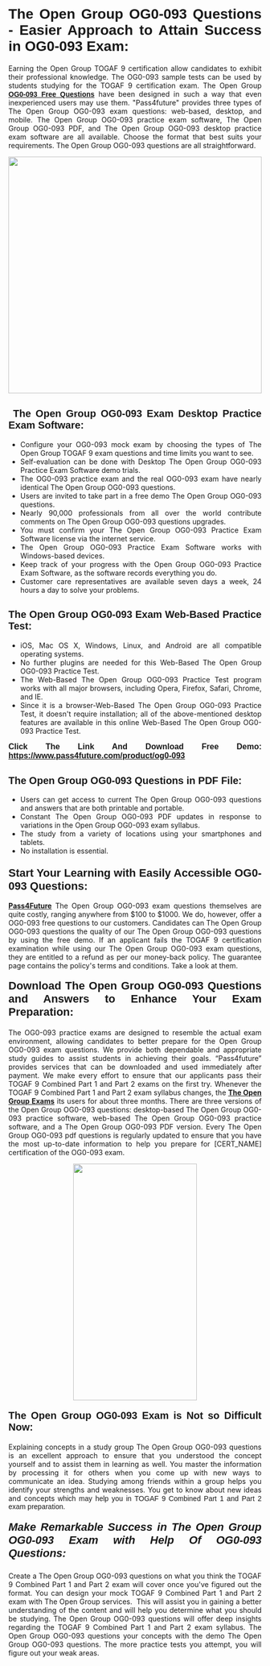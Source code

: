 <h1 style="text-align: justify;"><span style="font-family:Tahoma,Geneva,sans-serif;"><strong>The Open Group OG0-093 Questions - Easier Approach to Attain Success in OG0-093 Exam:</strong></span></h1>

<p style="text-align: justify;">Earning the Open Group TOGAF 9 certification allow candidates to exhibit their professional knowledge. The OG0-093 sample tests can be used by students studying for the TOGAF 9 certification exam. The Open Group <a href="https://www.pass4future.com/questions/the-open-group/og0-093" target="_blank"><span style="font-family:Tahoma,Geneva,sans-serif;"><strong>OG0-093 Free Questions</strong></span></a> have been designed in such a way that even inexperienced users may use them. "Pass4future" provides three types of The Open Group OG0-093 exam questions: web-based, desktop, and mobile. The Open Group OG0-093 practice exam software, The Open Group OG0-093 PDF, and The Open Group OG0-093 desktop practice exam software are all available. Choose the format that best suits your requirements. The Open Group OG0-093 questions are all straightforward.</p>

<p style="text-align: justify;"><a href="https://www.pass4future.com/product/og0-093" target="_blank"><img alt="" src="https://lh3.googleusercontent.com/pw/AM-JKLU5_aushiRQbaoUdVonD_1om6esFnUm_j21jdeI1V3aesz_ETcO2Y8QVj0ZamD1vJ__MzXKNoh3XzzrDTXgudBuMwEatvdphNwcixeZDIncATvFdVanIchOfqVuIJHbWkG03KYMH2pwXnb7WaAnvI3g=w1366-h490-no?authuser=0" style="width: 100%; height: 470px;" /></a></p>

<h2 style="text-align: justify;"><strong><span style="font-family:Tahoma,Geneva,sans-serif;"><span style="font-size:20px;"> The Open Group OG0-093 Exam Desktop Practice Exam Software:</span></span></strong></h2>

<ul>
	<li style="text-align: justify;">Configure your OG0-093 mock exam by choosing the types of The Open Group TOGAF 9 exam questions and time limits you want to see.</li>
	<li style="text-align: justify;">Self-evaluation can be done with Desktop The Open Group OG0-093 Practice Exam Software demo trials.</li>
	<li style="text-align: justify;">The OG0-093 practice exam and the real OG0-093 exam have nearly identical The Open Group OG0-093 questions.</li>
	<li style="text-align: justify;">Users are invited to take part in a free demo The Open Group OG0-093 questions.</li>
	<li style="text-align: justify;">Nearly 90,000 professionals from all over the world contribute comments on The Open Group OG0-093 questions upgrades.</li>
	<li style="text-align: justify;">You must confirm your The Open Group OG0-093 Practice Exam Software license via the internet service.</li>
	<li style="text-align: justify;">The Open Group OG0-093 Practice Exam Software works with Windows-based devices.</li>
	<li style="text-align: justify;">Keep track of your progress with the Open Group OG0-093 Practice Exam Software, as the software records everything you do.</li>
	<li style="text-align: justify;">Customer care representatives are available seven days a week, 24 hours a day to solve your problems.</li>
</ul>

<h2 style="text-align: justify;"><span style="font-family:Tahoma,Geneva,sans-serif;"><strong><span style="font-size:20px;">The Open Group OG0-093 Exam Web-Based Practice Test:</span></strong></span></h2>

<ul>
	<li style="text-align: justify;">iOS, Mac OS X, Windows, Linux, and Android are all compatible operating systems.</li>
	<li style="text-align: justify;">No further plugins are needed for this Web-Based The Open Group OG0-093 Practice Test.</li>
	<li style="text-align: justify;">The Web-Based The Open Group OG0-093 Practice Test program works with all major browsers, including Opera, Firefox, Safari, Chrome, and IE.</li>
	<li style="text-align: justify;">Since it is a browser-Web-Based The Open Group OG0-093 Practice Test, it doesn't require installation; all of the above-mentioned desktop features are available in this online Web-Based The Open Group OG0-093 Practice Test.</li>
</ul>

<p style="text-align: justify;"><span style="font-family:Tahoma,Geneva,sans-serif;"><span style="font-size:16px;"><strong>Click The Link And Download Free Demo:</strong></span></span> <a href="https://www.pass4future.com/product/og0-093" target="_blank"><span style="font-family:Tahoma,Geneva,sans-serif;"><span style="font-size:16px;"><strong>https://www.pass4future.com/product/og0-093</strong></span></span></a></p>

<h2 style="text-align: justify;"><strong><span style="font-family:Tahoma,Geneva,sans-serif;"><span style="font-size:20px;">The Open Group OG0-093 Questions in PDF File:</span></span></strong></h2>

<ul>
	<li style="text-align: justify;">Users can get access to current The Open Group OG0-093 questions and answers that are both printable and portable.</li>
	<li style="text-align: justify;">Constant The Open Group OG0-093 PDF updates in response to variations in the Open Group OG0-093 exam syllabus.</li>
	<li style="text-align: justify;">The study from a variety of locations using your smartphones and tablets.</li>
	<li style="text-align: justify;">No installation is essential.</li>
</ul>

<h3 style="text-align: justify;"><span style="font-family:Tahoma,Geneva,sans-serif;"><strong><span style="font-size:22px;">Start Your Learning with Easily Accessible OG0-093 Questions:</span></strong></span></h3>

<p style="text-align: justify;"><strong><a href="https://www.pass4future.com/" target="_blank">Pass4Future</a></strong> The Open Group OG0-093 exam questions themselves are quite costly, ranging anywhere from $100 to $1000. We do, however, offer a OG0-093 free questions to our customers. Candidates can The Open Group OG0-093 questions the quality of our The Open Group OG0-093 questions by using the free demo. If an applicant fails the TOGAF 9 certification examination while using our The Open Group OG0-093 exam questions, they are entitled to a refund as per our money-back policy. The guarantee page contains the policy's terms and conditions. Take a look at them.</p>

<h4 style="text-align: justify;"><strong><span style="font-family:Tahoma,Geneva,sans-serif;"><span style="font-size:22px;">Download The Open Group OG0-093 Questions and Answers to Enhance Your Exam Preparation:</span></span></strong></h4>

<p style="text-align: justify;">The OG0-093 practice exams are designed to resemble the actual exam environment, allowing candidates to better prepare for the Open Group OG0-093 exam questions. We provide both dependable and appropriate study guides to assist students in achieving their goals. “Pass4future” provides services that can be downloaded and used immediately after payment. We make every effort to ensure that our applicants pass their TOGAF 9 Combined Part 1 and Part 2 exams on the first try. Whenever the TOGAF 9 Combined Part 1 and Part 2 exam syllabus changes, the <strong><a href="https://www.pass4future.com/the-open-group" target="_blank">The Open Group Exams</a></strong> its users for about three months. There are three versions of the Open Group OG0-093 questions: desktop-based The Open Group OG0-093 practice software, web-based The Open Group OG0-093 practice software, and a The Open Group OG0-093 PDF version. Every The Open Group OG0-093 pdf questions is regularly updated to ensure that you have the most up-to-date information to help you prepare for [CERT_NAME] certification of the OG0-093 exam.</p>

<p style="text-align: center;"><a href="https://www.pass4future.com/product/og0-093" target="_blank"><img alt="" src="https://lh3.googleusercontent.com/pw/AM-JKLV3yUm3jiqqIo1xIsj1VJ_UeysYexQY-pRYO0rIFl3vg11QZioN-gzffpw2AfKqFynWuvoXOreWrWS0swpr4xmOSWfwII2jvatteuqrfxiWGFBSHPiZUCoi33jqeymK5dmu-0enyX6tayRCAMHw05jv=s617-no?authuser=0" style="width: 70%; height: 470px;" /></a></p>

<h4 style="text-align: justify;"><strong><span style="font-family:Tahoma,Geneva,sans-serif;"><span style="font-size:20px;">The Open Group OG0-093 Exam is Not so Difficult Now:</span></span></strong></h4>

<p style="text-align: justify;">Explaining concepts in a study group The Open Group OG0-093 questions is an excellent approach to ensure that you understood the concept yourself and to assist them in learning as well. You master the information by processing it for others when you come up with new ways to communicate an idea. Studying among friends within a group helps you identify your strengths and weaknesses. You get to know about new ideas and concepts <span style="font-family:Tahoma,Geneva,sans-serif;">which may help you in TOGAF 9 Combined Part 1 and Part 2 exam preparation.</span></p>

<h5 style="text-align: justify;"><span style="font-family:Tahoma,Geneva,sans-serif;"><span style="font-size:22px;"><strong>Make Remarkable Success in The Open Group OG0-093 Exam with Help Of OG0-093 Questions:</strong></span></span></h5>

<p style="text-align: justify;">Create a The Open Group OG0-093 questions on what you think the TOGAF 9 Combined Part 1 and Part 2 exam will cover once you've figured out the format. You can design your mock TOGAF 9 Combined Part 1 and Part 2 exam with The Open Group services.  This will assist you in gaining a better understanding of the content and will help you determine what you should be studying. The Open Group OG0-093 questions will offer deep insights regarding the TOGAF 9 Combined Part 1 and Part 2 exam syllabus. The Open Group OG0-093 questions your concepts with the demo The Open Group OG0-093 questions. The more practice tests you attempt, you will figure out your weak areas.</p>
